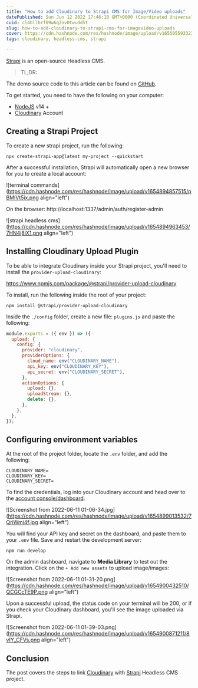 ```yaml
---
title: "How to add Cloudinary to Strapi CMS for Image/Video uploads"
datePublished: Sun Jun 12 2022 17:46:18 GMT+0000 (Coordinated Universal Time)
cuid: cl4bllhrf09w6q2nv0twudd5t
slug: how-to-add-cloudinary-to-strapi-cms-for-imagevideo-uploads
cover: https://cdn.hashnode.com/res/hashnode/image/upload/v1655055933238/A6XQtW5Ku.png
tags: cloudinary, headless-cms, strapi

---
```


[Strapi](https://strapi.io/) is an open-source Headless CMS. 

> TL;DR:

The demo source code to this article can be found on [GitHub](https://github.com/achingachris/cloudinary-on-strapi).

To get started, you need to have the following on your computer:

- [NodeJS](https://nodejs.org/en/) v14 +
- [Cloudinary](https://cloudinary.com/) Account

## Creating a Strapi Project

To create a new strapi project, run the following:

```shell
npx create-strapi-app@latest my-project --quickstart
```

After a successful installation, Strapi will automatically open a new browser for you to create a local account:

![terminal commands](https://cdn.hashnode.com/res/hashnode/image/upload/v1654894857515/pBMlVt5ix.png align="left")

On the browser: http://localhost:1337/admin/auth/register-admin

![strapi headless cms](https://cdn.hashnode.com/res/hashnode/image/upload/v1654894963453/7HN4j8iX1.png align="left")

## Installing Cloudinary Upload Plugin

To be able to integrate Cloudinary inside your Strapi project, you'll need to install the `provider-upload-cloudinary`:

https://www.npmjs.com/package/@strapi/provider-upload-cloudinary

To install, run the following inside the root of your project:

```shell
npm install @strapi/provider-upload-cloudinary
```

Inside the `./config` folder, create a new file: `plugins.js` and paste the following:

```js
module.exports = ({ env }) => ({
  upload: {
    config: {
      provider: "cloudinary",
      providerOptions: {
        cloud_name: env("CLOUDINARY_NAME"),
        api_key: env("CLOUDINARY_KEY"),
        api_secret: env("CLOUDINARY_SECRET"),
      },
      actionOptions: {
        upload: {},
        uploadStream: {},
        delete: {},
      },
    },
  },
});
```

## Configuring environment variables

At the root of the project folder, locate the `.env` folder, and add the following:

```env
CLOUDINARY_NAME=
CLOUDINARY_KEY=
CLOUDINARY_SECRET=
```
To find the credentials, log into your Cloudinary account and head over to the [account console/dashboard](https://cloudinary.com/console).

![Screenshot from 2022-06-11 01-06-34.jpg](https://cdn.hashnode.com/res/hashnode/image/upload/v1654899013532/7QriWmi4f.jpg align="left")

You will find your API key and secret on the dashboard, and paste them to your `.env` file. Save and restart the development server:

```shell
npm run develop
```

On the admin dashboard, navigate to **Media Library** to test out the integration. Click on the `+ Add new assets` to upload image/images:


![Screenshot from 2022-06-11 01-31-20.png](https://cdn.hashnode.com/res/hashnode/image/upload/v1654900432510/QCGCcTE9P.png align="left")

Upon a successful upload, the status code on your terminal will be 200, or if you check your Cloudinary dashboard, you'll see the image uploaded via Strapi.

![Screenshot from 2022-06-11 01-39-03.png](https://cdn.hashnode.com/res/hashnode/image/upload/v1654900871211/8vIY_CFVs.png align="left")

## Conclusion
The post covers the steps to link [Cloudinary](https://cloudinary.com/) with [Strapi](https://strapi.io/) Headless CMS project.